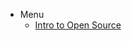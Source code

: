 - Menu
  - [Intro to Open Source](/intro-to-oss/)
  <!-- - [Becoming Maintainer](/becoming-maintainer/) -->
